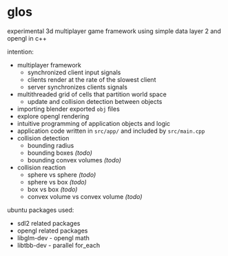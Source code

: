 # glos

experimental 3d multiplayer game framework using simple data layer 2 and opengl in c++

intention:
* multiplayer framework
  - synchronized client input signals
  - clients render at the rate of the slowest client
  - server synchronizes clients signals
* multithreaded grid of cells that partition world space
  - update and collision detection between objects
* importing blender exported `obj` files
* explore opengl rendering
* intuitive programming of application objects and logic
* application code written in `src/app/` and included by `src/main.cpp`
* collision detection
  - bounding radius
  - bounding boxes _(todo)_
  - bounding convex volumes _(todo)_
* collision reaction
  - sphere vs sphere _(todo)_
  - sphere vs box _(todo)_
  - box vs box _(todo)_
  - convex volume vs convex volume _(todo)_

ubuntu packages used:
* sdl2 related packages
* opengl related packages 
* libglm-dev - opengl math
* libtbb-dev - parallel for_each
